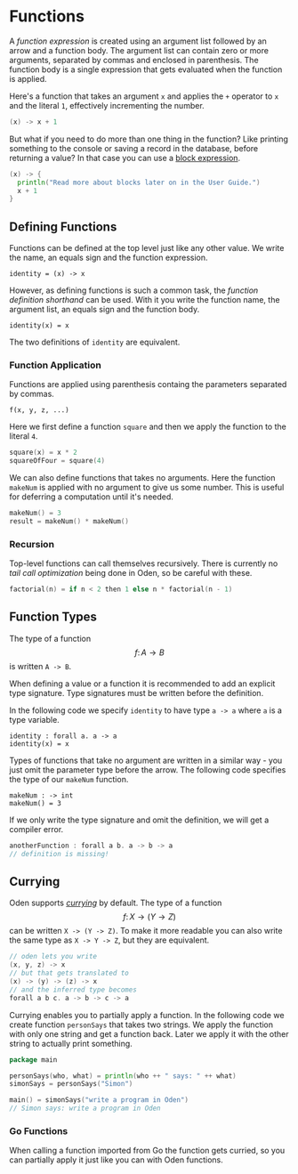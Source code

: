 # Functions

A *function expression* is created using an argument list followed by an arrow
and a function body. The argument list can contain zero or more arguments,
separated by commas and enclosed in parenthesis. The function body is a single
expression that gets evaluated when the function is applied.

Here's a function that takes an argument `x` and applies the `+` operator to
`x` and the literal `1`, effectively incrementing the number.

```go
(x) -> x + 1
```

But what if you need to do more than one thing in the function? Like printing
something to the console or saving a record in the database, before returning
a value? In that case you can use a [block expression](blocks.md).

```go
(x) -> {
  println("Read more about blocks later on in the User Guide.")
  x + 1
}
```

## Defining Functions

Functions can be defined at the top level just like any other value. We write
the name, an equals sign and the function expression.

```
identity = (x) -> x
```

However, as defining functions is such a common task, the *function definition
shorthand* can be used. With it you write the function name, the argument list,
an equals sign and the function body.

```
identity(x) = x
```

The two definitions of `identity` are equivalent.

### Function Application

Functions are applied using parenthesis containg the parameters separated by
commas.

```
f(x, y, z, ...)
```

Here we first define a function `square` and then we apply the function to
the literal `4`.

```go
square(x) = x * 2
squareOfFour = square(4)
```

We can also define functions that takes no arguments. Here the function
`makeNum` is applied with no argument to give us some number. This is useful
for deferring a computation until it's needed.

```go
makeNum() = 3
result = makeNum() * makeNum()
```

### Recursion

Top-level functions can call themselves recursively. There is currently no
*tail call optimization* being done in Oden, so be careful with these.

```go
factorial(n) = if n < 2 then 1 else n * factorial(n - 1)
```

## Function Types

The type of a function $$f\colon A \to B$$ is written `A -> B`.

When defining a value or a function it is recommended to add an explicit type
signature. Type signatures must be written before the definition.

In the following code we specify `identity` to have type `a -> a` where `a` is
a type variable.

```oden
identity : forall a. a -> a
identity(x) = x
```

Types of functions that take no argument are written in a similar way - you
just omit the parameter type before the arrow. The following code specifies the
type of our `makeNum` function.

```oden
makeNum : -> int
makeNum() = 3
```

If we only write the type signature and omit the definition, we will get a
compiler error.

```go
anotherFunction : forall a b. a -> b -> a
// definition is missing!
```

## Currying

Oden supports [*currying*](https://en.wikipedia.org/wiki/Currying)
by default. The type of a function $$f\colon X \to (Y \to Z)$$ can be
written `X -> (Y -> Z)`. To make it more readable you can also write the same
type as `X -> Y -> Z`, but they are equivalent.

```go
// oden lets you write
(x, y, z) -> x
// but that gets translated to
(x) -> (y) -> (z) -> x
// and the inferred type becomes
forall a b c. a -> b -> c -> a
```

Currying enables you to partially apply a function. In the following code we
create function `personSays` that takes two strings. We apply the function
with only one string and get a function back. Later we apply it with the
other string to actually print something.

```go
package main

personSays(who, what) = println(who ++ " says: " ++ what)
simonSays = personSays("Simon")

main() = simonSays("write a program in Oden")
// Simon says: write a program in Oden
```

### Go Functions

When calling a function imported from Go the function gets curried, so you can
partially apply it just like you can with Oden functions.
